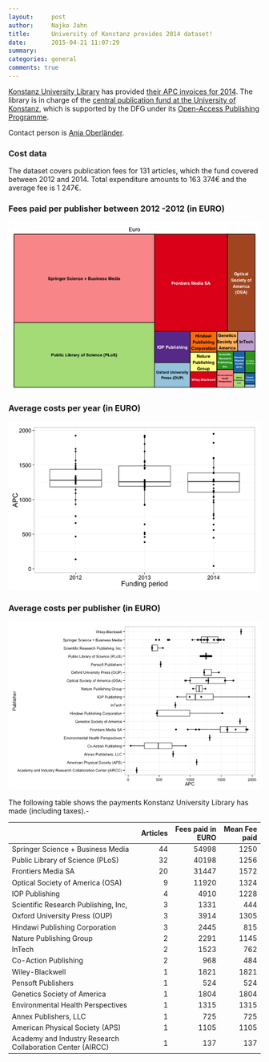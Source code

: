 ```yaml
---
layout:     post
author:		Najko Jahn
title:      University of Konstanz provides 2014 dataset!
date:       2015-04-21 11:07:29
summary:    
categories: general
comments: true
---
```




[Konstanz University Library](http://www.ub.uni-konstanz.de/en/welcome/) has provided [their APC invoices for 2014](https://github.com/OpenAPC/openapc-de/blob/master/data/unikonstanz/2014.csv). The library is in charge of the [central publication fund at the University of Konstanz](http://www.ub.uni-konstanz.de/en/openaccess/open-access-publikationsfond-der-universitaet-konstanz/), which is supported by the DFG under its [Open-Access Publishing Programme](http://www.dfg.de/en/research_funding/programmes/infrastructure/lis/funding_opportunities/open_access_publishing/index.html).

Contact person is [Anja Oberländer](https://scikon.uni-konstanz.de/personen/anja.oberlaender/).

### Cost data



The dataset covers publication fees for 131 articles, which the fund covered between 2012 and 2014. Total expenditure amounts to 163 374€ and the average fee is 1 247€.


### Fees paid per publisher between 2012 -2012 (in EURO)

![plot of chunk tree_unikon](/figure/tree_unikon-1.png) 

###  Average costs per year (in EURO)

![plot of chunk box_unikon_year](/figure/box_unikon_year-1.png) 

###  Average costs per publisher (in EURO)

![plot of chunk box_unikon_publisher](/figure/box_unikon_publisher-1.png) 

The following table shows the payments Konstanz University Library has made (including taxes).-


|                                                           | Articles| Fees paid in EURO| Mean Fee paid|
|:----------------------------------------------------------|--------:|-----------------:|-------------:|
|Springer Science + Business Media                          |       44|             54998|          1250|
|Public Library of Science (PLoS)                           |       32|             40198|          1256|
|Frontiers Media SA                                         |       20|             31447|          1572|
|Optical Society of America (OSA)                           |        9|             11920|          1324|
|IOP Publishing                                             |        4|              4910|          1228|
|Scientific Research Publishing, Inc,                       |        3|              1331|           444|
|Oxford University Press (OUP)                              |        3|              3914|          1305|
|Hindawi Publishing Corporation                             |        3|              2445|           815|
|Nature Publishing Group                                    |        2|              2291|          1145|
|InTech                                                     |        2|              1523|           762|
|Co-Action Publishing                                       |        2|               968|           484|
|Wiley-Blackwell                                            |        1|              1821|          1821|
|Pensoft Publishers                                         |        1|               524|           524|
|Genetics Society of America                                |        1|              1804|          1804|
|Environmental Health Perspectives                          |        1|              1315|          1315|
|Annex Publishers, LLC                                      |        1|               725|           725|
|American Physical Society (APS)                            |        1|              1105|          1105|
|Academy and Industry Research Collaboration Center (AIRCC) |        1|               137|           137|
